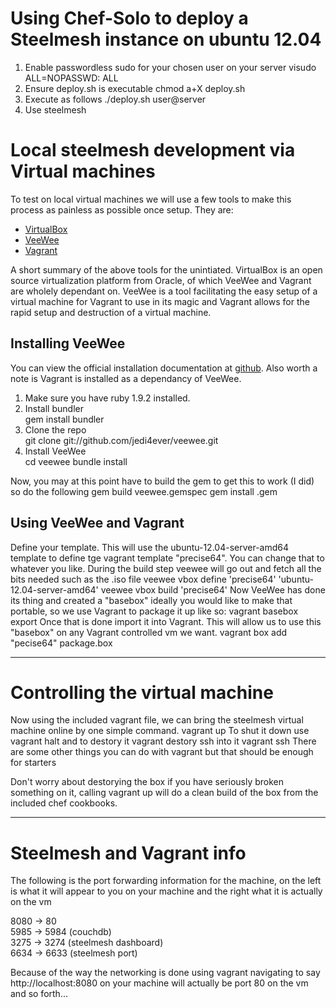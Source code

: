 # Using Chef-Solo to deploy a Steelmesh instance on ubuntu 12.04
1. Enable passwordless sudo for your chosen user on your server
      visudo
      <username here> ALL=NOPASSWD: ALL
2. Ensure deploy.sh is executable
      chmod a+X deploy.sh
3. Execute as follows
      ./deploy.sh user@server
4. Use steelmesh

# Local steelmesh development via Virtual machines
To test on local virtual machines we will use a few tools to make this process as painless as possible once setup. They are:
* [VirtualBox](https://www.virtualbox.org/wiki/Downloads)
* [VeeWee](https://github.com/jedi4ever/veewee/)
* [Vagrant](http://vagrantup.com/)

A short summary of the above tools for the unintiated. VirtualBox is an open source virtualization platform from Oracle, of which VeeWee and Vagrant are wholely dependant on. VeeWee is a tool facilitating the easy setup of a virtual machine for Vagrant to use in its magic and Vagrant allows for the rapid setup and destruction of a virtual machine. 

## Installing VeeWee
You can view the official installation documentation at [github](https://github.com/jedi4ever/veewee/blob/master/doc/installation.md).
Also worth a note is Vagrant is installed as a dependancy of VeeWee.

1. Make sure you have ruby 1.9.2 installed.  
2. Install bundler  
    gem install bundler
3. Clone the repo  
    git clone git://github.com/jedi4ever/veewee.git
4. Install VeeWee  
    cd veewee
    bundle install

Now, you may at this point have to build the gem to get this to work (I did) so do the following
    gem build veewee.gemspec
    gem install <whateverwascreated>.gem

## Using VeeWee and Vagrant
Define your template. This will use the ubuntu-12.04-server-amd64 template to define tge vagrant template "precise64". You can change that to whatever you like. During the build step veewee will go out and fetch all the bits needed such as the .iso file 
    veewee vbox define 'precise64' 'ubuntu-12.04-server-amd64'
    veewee vbox build 'precise64'
Now VeeWee has done its thing and created a "basebox" ideally you would like to make that portable, so we use Vagrant to package it up like so:
      vagrant basebox export
Once that is done import it into Vagrant. This will allow us to use this "basebox" on any Vagrant controlled vm we want.
    vagrant box add "pecise64" package.box

-------------------------------
# Controlling the virtual machine

Now using the included vagrant file, we can bring the steelmesh virtual machine online by one simple command.
    vagrant up
To shut it down use
    vagrant halt
and to destory it
    vagrant destory
ssh into it
    vagrant ssh
There are some other things you can do with vagrant but that should be enough for starters

Don't worry about destorying the box if you have seriously broken something on it, calling vagrant up will do a clean build of the box from the included chef cookbooks.

----------------------------------
# Steelmesh and Vagrant info
The following is the port forwarding information for the machine, on the left is what it will appear to you on your machine and the right what it is actually on the vm

8080 -> 80  
5985 -> 5984 (couchdb)  
3275 -> 3274 (steelmesh dashboard)  
6634 -> 6633 (steelmesh port)  

Because of the way the networking is done using vagrant navigating to say http://localhost:8080 on your machine will actually be port 80 on the vm and so forth...







